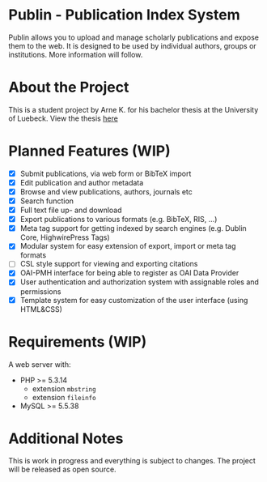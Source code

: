 Publin - Publication Index System
======
Publin allows you to upload and manage scholarly publications and expose them to the web. It is designed to be used by individual authors, groups or institutions. More information will follow.

About the Project
======
This is a student project by Arne K. for his bachelor thesis at the University of Luebeck. View the thesis [here](http://www.ifis.uni-luebeck.de/index.php?id=363)

Planned Features (WIP)
======
* [x] Submit publications, via web form or BibTeX import
* [x] Edit publication and author metadata
* [x] Browse and view publications, authors, journals etc
* [x] Search function
* [x] Full text file up- and download
* [x] Export publications to various formats (e.g. BibTeX, RIS, ...)
* [x] Meta tag support for getting indexed by search engines (e.g. Dublin Core, HighwirePress Tags)
* [x] Modular system for easy extension of export, import or meta tag formats
* [ ] CSL style support for viewing and exporting citations
* [x] OAI-PMH interface for being able to register as OAI Data Provider
* [x] User authentication and authorization system with assignable roles and permissions
* [x] Template system for easy customization of the user interface (using HTML&CSS)

Requirements (WIP)
======
A web server with:
* PHP >= 5.3.14
  * extension `mbstring`
  * extension `fileinfo`
* MySQL >= 5.5.38

Additional Notes
=====
This is work in progress and everything is subject to changes. The project will be released as open source.
